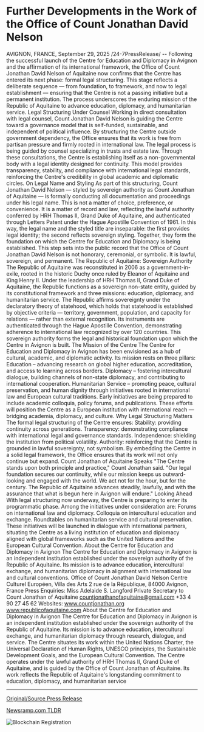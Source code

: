 # Further Developments in the Work of the Office of Count Jonathan David Nelson

AVIGNON, FRANCE, September 29, 2025 /24-7PressRelease/ -- Following the successful launch of the Centre for Education and Diplomacy in Avignon and the affirmation of its international framework, the Office of Count Jonathan David Nelson of Aquitaine now confirms that the Centre has entered its next phase: formal legal structuring.  This stage reflects a deliberate sequence — from foundation, to framework, and now to legal establishment — ensuring that the Centre is not a passing initiative but a permanent institution. The process underscores the enduring mission of the Republic of Aquitaine to advance education, diplomacy, and humanitarian service.  Legal Structuring Under Counsel  Working in direct consultation with legal counsel, Count Jonathan David Nelson is guiding the Centre toward a governance model that is self-funded, sustainable, and independent of political influence. By structuring the Centre outside government dependency, the Office ensures that its work is free from partisan pressure and firmly rooted in international law.  The legal process is being guided by counsel specializing in trusts and estate law. Through these consultations, the Centre is establishing itself as a non-governmental body with a legal identity designed for continuity. This model provides transparency, stability, and compliance with international legal standards, reinforcing the Centre's credibility in global academic and diplomatic circles.  On Legal Name and Styling  As part of this structuring, Count Jonathan David Nelson — styled by sovereign authority as Count Jonathan of Aquitaine — is formally conducting all documentation and proceedings under his legal name.  This is not a matter of choice, preference, or convenience. It is a matter of record and law, reflecting the lawful authority conferred by HRH Thomas II, Grand Duke of Aquitaine, and authenticated through Letters Patent under the Hague Apostille Convention of 1961.  In this way, the legal name and the styled title are inseparable: the first provides legal identity; the second reflects sovereign styling. Together, they form the foundation on which the Centre for Education and Diplomacy is being established.  This step sets into the public record that the Office of Count Jonathan David Nelson is not honorary, ceremonial, or symbolic. It is lawful, sovereign, and permanent.  The Republic of Aquitaine: Sovereign Authority  The Republic of Aquitaine was reconstituted in 2006 as a government-in-exile, rooted in the historic Duchy once ruled by Eleanor of Aquitaine and King Henry II. Under the leadership of HRH Thomas II, Grand Duke of Aquitaine, the Republic functions as a sovereign non-state entity, guided by its constitutional framework and three missions: education, diplomacy, and humanitarian service.  The Republic affirms sovereignty under the declaratory theory of statehood, which holds that statehood is established by objective criteria — territory, government, population, and capacity for relations — rather than external recognition. Its instruments are authenticated through the Hague Apostille Convention, demonstrating adherence to international law recognized by over 120 countries.  This sovereign authority forms the legal and historical foundation upon which the Centre in Avignon is built.  The Mission of the Centre  The Centre for Education and Diplomacy in Avignon has been envisioned as a hub of cultural, academic, and diplomatic activity. Its mission rests on three pillars:  Education – advancing research on global higher education, accreditation, and access to learning across borders.  Diplomacy – fostering intercultural dialogue, building channels of non-state diplomacy, and contributing to international cooperation.  Humanitarian Service – promoting peace, cultural preservation, and human dignity through initiatives rooted in international law and European cultural traditions.  Early initiatives are being prepared to include academic colloquia, policy forums, and publications. These efforts will position the Centre as a European institution with international reach — bridging academia, diplomacy, and culture.  Why Legal Structuring Matters  The formal legal structuring of the Centre ensures:  Stability: providing continuity across generations.  Transparency: demonstrating compliance with international legal and governance standards.  Independence: shielding the institution from political volatility.  Authority: reinforcing that the Centre is grounded in lawful sovereignty, not symbolism.  By embedding the Centre in a solid legal framework, the Office ensures that its work will not only continue but expand.  Count Jonathan of Aquitaine Speaks  "The Centre stands upon both principle and practice," Count Jonathan said. "Our legal foundation secures our continuity, while our mission keeps us outward-looking and engaged with the world. We act not for the hour, but for the century. The Republic of Aquitaine advances steadily, lawfully, and with the assurance that what is begun here in Avignon will endure."  Looking Ahead  With legal structuring now underway, the Centre is preparing to enter its programmatic phase. Among the initiatives under consideration are:  Forums on international law and diplomacy.  Colloquia on intercultural education and exchange.  Roundtables on humanitarian service and cultural preservation.  These initiatives will be launched in dialogue with international partners, situating the Centre as a living institution of education and diplomacy aligned with global frameworks such as the United Nations and the European Cultural Convention.  About the Centre for Education and Diplomacy in Avignon  The Centre for Education and Diplomacy in Avignon is an independent institution established under the sovereign authority of the Republic of Aquitaine. Its mission is to advance education, intercultural exchange, and humanitarian diplomacy in alignment with international law and cultural conventions.  Office of Count Jonathan David Nelson Centre Culturel Européen, Villa des Arts 2 rue de la République, 84000 Avignon, France  Press Enquiries: Miss Adelaide S. Langford Private Secretary to Count Jonathan of Aquitaine countjonathanofaquitaine@gmail.com +33 4 90 27 45 62  Websites: www.countjonathan.org www.republicofaquitaine.com  About the Centre for Education and Diplomacy in Avignon  The Centre for Education and Diplomacy in Avignon is an independent institution established under the sovereign authority of the Republic of Aquitaine. Its mission is to advance education, intercultural exchange, and humanitarian diplomacy through research, dialogue, and service. The Centre situates its work within the United Nations Charter, the Universal Declaration of Human Rights, UNESCO principles, the Sustainable Development Goals, and the European Cultural Convention.  The Centre operates under the lawful authority of HRH Thomas II, Grand Duke of Aquitaine, and is guided by the Office of Count Jonathan of Aquitaine. Its work reflects the Republic of Aquitaine's longstanding commitment to education, diplomacy, and humanitarian service 

---

[Original/Source Press Release](https://www.24-7pressrelease.com/press-release/527217/further-developments-in-the-work-of-the-office-of-count-jonathan-david-nelson)
                    

[Newsramp.com TLDR](https://newsramp.com/curated-news/avignon-education-centre-enters-legal-phase-under-aquitaine-sovereignty/efbe6abf682776ec0371fd0e5c6929d3) 

 

 



![Blockchain Registration](https://cdn.newsramp.app/24-7PressRelease/qrcode/259/29/cornN_Jb.webp)